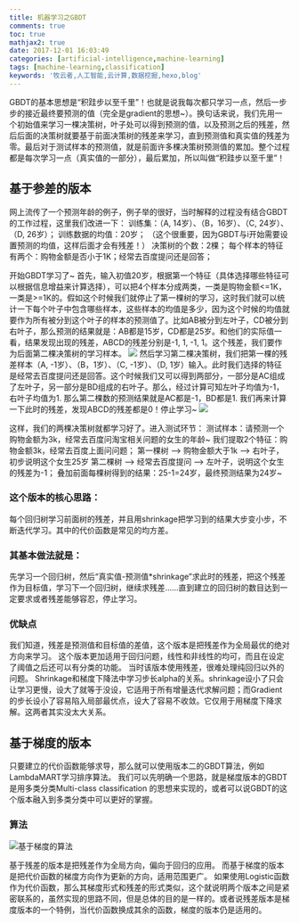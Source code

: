 ```yaml
---
title: 机器学习之GBDT
comments: true
toc: true
mathjax2: true
date: 2017-12-01 16:03:49
categories: [artificial-intelligence,machine-learning]
tags: [machine-learning,classification]
keywords: '牧云者,人工智能,云计算,数据挖掘,hexo,blog'
---
```

GBDT的基本思想是“积跬步以至千里”！也就是说我每次都只学习一点，然后一步步的接近最终要预测的值（完全是gradient的思想~）。换句话来说，我们先用一个初始值来学习一棵决策树，叶子处可以得到预测的值，以及预测之后的残差，然后后面的决策树就要基于前面决策树的残差来学习，直到预测值和真实值的残差为零。最后对于测试样本的预测值，就是前面许多棵决策树预测值的累加。整个过程都是每次学习一点（真实值的一部分），最后累加，所以叫做“积跬步以至千里”！
 <!--more-->
## 基于参差的版本
网上流传了一个预测年龄的例子，例子举的很好，当时解释的过程没有结合GBDT的工作过程，这里我们改进一下：
训练集：（A, 14岁）、（B，16岁）、（C, 24岁）、（D, 26岁）；
训练数据的均值：20岁；   （这个很重要，因为GBDT与i开始需要设置预测的均值，这样后面才会有残差！）
决策树的个数：2棵；
每个样本的特征有两个：购物金额是否小于1K；经常去百度提问还是回答；

开始GBDT学习了~
首先，输入初值20岁，根据第一个特征（具体选择哪些特征可以根据信息增益来计算选择），可以把4个样本分成两类，一类是购物金额<=1K，一类是>=1K的。假如这个时候我们就停止了第一棵树的学习，这时我们就可以统计一下每个叶子中包含哪些样本，这些样本的均值是多少，因为这个时候的均值就要作为所有被分到这个叶子的样本的预测值了。比如AB被分到左叶子，CD被分到右叶子，那么预测的结果就是：AB都是15岁，CD都是25岁。和他们的实际值一看，结果发现出现的残差，ABCD的残差分别是-1, 1, -1, 1。这个残差，我们要作为后面第二棵决策树的学习样本。
![](/img/cancha1.png)
然后学习第二棵决策树，我们把第一棵的残差样本（A, -1岁）、（B，1岁）、（C, -1岁）、（D, 1岁）输入。此时我们选择的特征是经常去百度提问还是回答。这个时候我们又可以得到两部分，一部分是AC组成了左叶子，另一部分是BD组成的右叶子。那么，经过计算可知左叶子均值为-1，右叶子均值为1. 那么第二棵数的预测结果就是AC都是-1，BD都是1. 我们再来计算一下此时的残差，发现ABCD的残差都是0！停止学习~
![](/img/cancha2.png)

这样，我们的两棵决策树就都学习好了。进入测试环节：
测试样本：请预测一个购物金额为3k，经常去百度问淘宝相关问题的女生的年龄~
我们提取2个特征：购物金额3k，经常去百度上面问问题；
第一棵树 —> 购物金额大于1k —> 右叶子，初步说明这个女生25岁
第二棵树 —> 经常去百度提问 —> 左叶子，说明这个女生的残差为-1；
叠加前面每棵树得到的结果：25-1=24岁，最终预测结果为24岁~

### 这个版本的核心思路：
每个回归树学习前面树的残差，并且用shrinkage把学习到的结果大步变小步，不断迭代学习。其中的代价函数是常见的均方差。
### 其基本做法就是：
先学习一个回归树，然后“真实值-预测值*shrinkage”求此时的残差，把这个残差作为目标值，学习下一个回归树，继续求残差……直到建立的回归树的数目达到一定要求或者残差能够容忍，停止学习。
### 优缺点
我们知道，残差是预测值和目标值的差值，这个版本是把残差作为全局最优的绝对方向来学习。
这个版本更加适用于回归问题，线性和非线性的均可，而且在设定了阈值之后还可以有分类的功能。
当时该版本使用残差，很难处理纯回归以外的问题。
Shrinkage和梯度下降法中学习步长alpha的关系。shrinkage设小了只会让学习更慢，设大了就等于没设，它适用于所有增量迭代求解问题；而Gradient的步长设小了容易陷入局部最优点，设大了容易不收敛。它仅用于用梯度下降求解。这两者其实没太大关系。

## 基于梯度的版本
只要建立的代价函数能够求导，那么就可以使用版本二的GBDT算法，例如LambdaMART学习排序算法。
我们可以先明确一个思路，就是梯度版本的GBDT是用多类分类Multi-class classification 的思想来实现的，或者可以说GBDT的这个版本融入到多类分类中可以更好的掌握。

### 算法
![基于梯度的算法](/img/基于梯度的算法.png)

基于残差的版本是把残差作为全局方向，偏向于回归的应用。
而基于梯度的版本是把代价函数的梯度方向作为更新的方向，适用范围更广。
如果使用Logistic函数作为代价函数，那么其梯度形式和残差的形式类似，这个就说明两个版本之间是紧密联系的，虽然实现的思路不同，但是总体的目的是一样的。或者说残差版本是梯度版本的一个特例，当代价函数换成其余的函数，梯度的版本仍是适用的。
